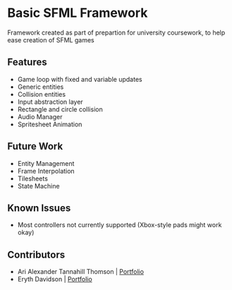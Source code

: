 # Basic SFML Framework

Framework created as part of prepartion for university coursework, to help ease creation of SFML games

## Features
- Game loop with fixed and variable updates
- Generic entities
- Collision entities
- Input abstraction layer
- Rectangle and circle collision
- Audio Manager
- Spritesheet Animation
  
## Future Work
- Entity Management
- Frame Interpolation
- Tilesheets
- State Machine

## Known Issues
- Most controllers not currently supported (Xbox-style pads might work okay)

## Contributors
- Ari Alexander Tannahill Thomson | [Portfolio](https://www.aatthomsondev.co.uk/)
- Eryth Davidson | [Portfolio](https://eryth.is-a.dev/)


